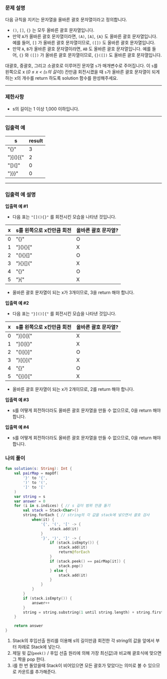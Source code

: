 ### **문제 설명**

다음 규칙을 지키는 문자열을 올바른 괄호 문자열이라고 정의합니다.

- `()`, `[]`, `{}` 는 모두 올바른 괄호 문자열입니다.
- 만약 `A`가 올바른 괄호 문자열이라면, `(A)`, `[A]`, `{A}` 도 올바른 괄호 문자열입니다. 예를 들어, `[]` 가 올바른 괄호 문자열이므로, `([])` 도 올바른 괄호 문자열입니다.
- 만약 `A`, `B`가 올바른 괄호 문자열이라면, `AB` 도 올바른 괄호 문자열입니다. 예를 들어, `{}` 와 `([])` 가 올바른 괄호 문자열이므로, `{}([])` 도 올바른 괄호 문자열입니다.

대괄호, 중괄호, 그리고 소괄호로 이루어진 문자열 `s`가 매개변수로 주어집니다. 이 `s`를 왼쪽으로 x (*0 ≤ x < (`s`의 길이)*) 칸만큼 회전시켰을 때 `s`가 올바른 괄호 문자열이 되게 하는 x의 개수를 return 하도록 solution 함수를 완성해주세요.

---

### 제한사항

- s의 길이는 1 이상 1,000 이하입니다.

---

### 입출력 예

| s | result |
| --- | --- |
| "[](){}" | 3 |
| "}]()[{" | 2 |
| "[)(]" | 0 |
| "}}}" | 0 |

---

### 입출력 예 설명

**입출력 예 #1**

- 다음 표는 `"[](){}"` 를 회전시킨 모습을 나타낸 것입니다.

| x | s를 왼쪽으로 x칸만큼 회전 | 올바른 괄호 문자열? |
| --- | --- | --- |
| 0 | "[](){}" | O |
| 1 | "](){}[" | X |
| 2 | "(){}[]" | O |
| 3 | "){}[](" | X |
| 4 | "{}[]()" | O |
| 5 | "}[](){" | X |
- 올바른 괄호 문자열이 되는 x가 3개이므로, 3을 return 해야 합니다.

**입출력 예 #2**

- 다음 표는 `"}]()[{"` 를 회전시킨 모습을 나타낸 것입니다.

| x | s를 왼쪽으로 x칸만큼 회전 | 올바른 괄호 문자열? |
| --- | --- | --- |
| 0 | "}]()[{" | X |
| 1 | "]()[{}" | X |
| 2 | "()[{}]" | O |
| 3 | ")[{}](" | X |
| 4 | "[{}]()" | O |
| 5 | "{}]()[" | X |
- 올바른 괄호 문자열이 되는 x가 2개이므로, 2를 return 해야 합니다.

**입출력 예 #3**

- s를 어떻게 회전하더라도 올바른 괄호 문자열을 만들 수 없으므로, 0을 return 해야 합니다.

**입출력 예 #4**

- s를 어떻게 회전하더라도 올바른 괄호 문자열을 만들 수 없으므로, 0을 return 해야 합니다.

### 나의 풀이

```kotlin
fun solution(s: String): Int {
    val pairMap = mapOf(
        '}' to '{',
        ')' to '(',
        ']' to '['
    )
    var string = s
    var answer = 0
    for (i in s.indices) { // s 길이 범위 만큼 돌기
        val stack = Stack<Char>()
        string.forEach { // string의 각 값을 stack에 넣으면서 괄호 검사
            when(it) {
                '{', '(', '[' -> {
                    stack.add(it)
                }
                '}', ')', ']' -> {
                    if (stack.isEmpty()) {
                        stack.add(it)
                        return@forEach
                    }
                    if (stack.peek() == pairMap[it]) {
                        stack.pop()
                    } else {
                        stack.add(it)
                    }
                }
            }
        }
        if (stack.isEmpty()) {
            answer++
        }
        string = string.substring(1 until string.length) + string.first()
    }

    return answer
}
```

1. Stack의 후입선출 원리를 이용해 s의 길이만큼 회전한 각 string의 값을 앞에서 부터 차례로 Stack에 넣는다.
2. 제일 윗 값(`peek()` / 후입 선출 원리에 의해 가장 최신값)과 비교해 괄호식에 맞으면 그 짝을 pop 한다.
3. i를 한 번 돌았을때 Stack이 비어있으면 모든 괄호가 맞았다는 의미로 볼 수 있으므로 카운트를 추가해준다.

